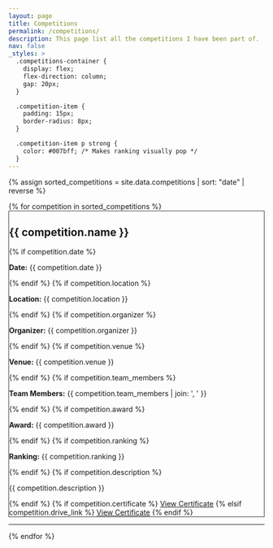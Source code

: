 ```yaml
---
layout: page
title: Competitions
permalink: /competitions/
description: This page list all the competitions I have been part of.
nav: false
_styles: >
  .competitions-container {
    display: flex;
    flex-direction: column;
    gap: 20px;
  }

  .competition-item {
    padding: 15px;
    border-radius: 8px;
  }

  .competition-item p strong {
    color: #007bff; /* Makes ranking visually pop */
  }
---
```


{% assign sorted_competitions = site.data.competitions | sort: "date" | reverse %}

<div class="competitions-container">
    {% for competition in sorted_competitions %}
    <div class="competition-item"  data-bs-theme="light" style="border: 1px solid #333;">
        <h2>{{ competition.name }}</h2>
        {% if competition.date %}
            <p><strong>Date:</strong> {{ competition.date }}</p>
        {% endif %}
        {% if competition.location %}
            <p><strong>Location:</strong> {{ competition.location }}</p>
        {% endif %}
        {% if competition.organizer %}
            <p><strong>Organizer:</strong> {{ competition.organizer }}</p>
        {% endif %}
        {% if competition.venue %}
            <p><strong>Venue:</strong> {{ competition.venue }}</p>
        {% endif %}
        {% if competition.team_members %}
            <p><strong>Team Members:</strong> {{ competition.team_members | join: ', ' }}</p>
        {% endif %}
        {% if competition.award %}
            <p><strong>Award:</strong> {{ competition.award }}</p>
        {% endif %}
        {% if competition.ranking %}
            <p><strong>Ranking:</strong> {{ competition.ranking }}</p>
        {% endif %}
        {% if competition.description %}
            <p>{{ competition.description }}</p>
        {% endif %}
        {% if competition.certificate %}
            <a href="assets/certificates/{{ competition.certificate }}" target="_blank">View Certificate</a>
        {% elsif competition.drive_link %}
            <a href="{{ competition.drive_link }}" target="_blank">View Certificate</a>
        {% endif %}
    </div>
    <hr/>
    {% endfor %}
</div>
